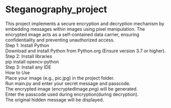 # Steganography_project
This project implements a secure encryption and decryption mechanism by embedding messages within images using pixel manipulation. The encrypted image acts as a self-contained data carrier, ensuring confidentiality and preventing unauthorized access.
<br>
Step 1: Install Python
<br>
Download and install Python from Python.org (Ensure version 3.7 or higher).
<br>
Step 2: Install libraries
<br>
pip install opencv-python
<br>
Step 3: Install any IDE
<br>
How to Use<br>
Place your image (e.g., pic.jpg) in the project folder. <br>
Run main.py and enter your secret message and passcode.<br>
The encrypted image (encryptedImage.png) will be generated.<br>
Enter the passcode used during encryption(during decryption). <br>
The original hidden message will be displayed.

